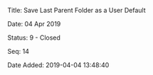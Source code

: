 Title:  Save Last Parent Folder as a User Default

Date:   04 Apr 2019

Status: 9 - Closed

Seq:    14

Date Added: 2019-04-04 13:48:40

